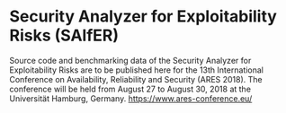 # Security Analyzer for Exploitability Risks (SAlfER)

Source code and benchmarking data of the Security Analyzer for Exploitability Risks are to be published here for the 13th International Conference on Availability, Reliability and Security (ARES 2018). The conference will be held from August 27 to August 30, 2018 at the Universität Hamburg, Germany.
https://www.ares-conference.eu/
